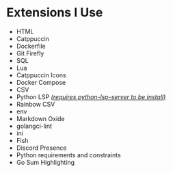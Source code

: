 # Extensions I Use
- HTML
- Catppuccin
- Dockerfile
- Git Firefly
- SQL
- Lua
- Catppuccin Icons
- Docker Compose
- CSV
- Python LSP <u>*(requires python-lsp-server to be install)*</u>
- Rainbow CSV
- env
- Markdown Oxide
- golangci-lint
- ini
- Fish
- Discord Presence
- Python requirements and constraints
- Go Sum Highlighting
